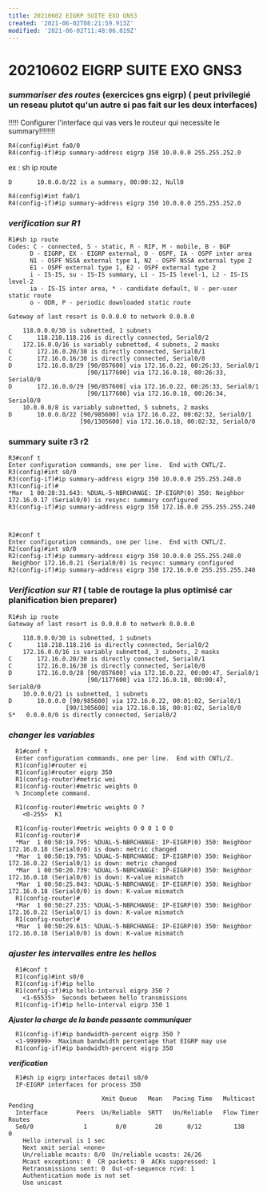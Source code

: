 ```yaml
---
title: 20210602 EIGRP SUITE EXO GNS3
created: '2021-06-02T08:21:59.913Z'
modified: '2021-06-02T11:48:06.019Z'
---
```


# 20210602 EIGRP SUITE EXO GNS3


### ***summariser des routes*** (exercices gns eigrp) ( peut privilegié un reseau plutot qu'un autre si pas fait sur les deux interfaces)

!!!!! Configurer l'interface qui vas vers le routeur qui necessite le summary!!!!!!!!


    R4(config)#int fa0/0
    R4(config-if)#ip summary-address eigrp 350 10.0.0.0 255.255.252.0

ex : sh ip route
    
    D       10.0.0.0/22 is a summary, 00:00:32, Null0

    R4(config)#int fa0/1
    R4(config-if)#ip summary-address eigrp 350 10.0.0.0 255.255.252.0


### ***verification sur R1***


    R1#sh ip route
    Codes: C - connected, S - static, R - RIP, M - mobile, B - BGP
          D - EIGRP, EX - EIGRP external, O - OSPF, IA - OSPF inter area
          N1 - OSPF NSSA external type 1, N2 - OSPF NSSA external type 2
          E1 - OSPF external type 1, E2 - OSPF external type 2
          i - IS-IS, su - IS-IS summary, L1 - IS-IS level-1, L2 - IS-IS level-2
          ia - IS-IS inter area, * - candidate default, U - per-user static route
          o - ODR, P - periodic downloaded static route

    Gateway of last resort is 0.0.0.0 to network 0.0.0.0

        118.0.0.0/30 is subnetted, 1 subnets
    C       118.218.118.216 is directly connected, Serial0/2
        172.16.0.0/16 is variably subnetted, 4 subnets, 2 masks
    C       172.16.0.20/30 is directly connected, Serial0/1
    C       172.16.0.16/30 is directly connected, Serial0/0
    D       172.16.0.8/29 [90/857600] via 172.16.0.22, 00:26:33, Serial0/1
                          [90/1177600] via 172.16.0.18, 00:26:33, Serial0/0
    D       172.16.0.0/29 [90/857600] via 172.16.0.22, 00:26:33, Serial0/1
                          [90/1177600] via 172.16.0.18, 00:26:34, Serial0/0
        10.0.0.0/8 is variably subnetted, 5 subnets, 2 masks
    D       10.0.0.0/22 [90/985600] via 172.16.0.22, 00:02:32, Serial0/1
                        [90/1305600] via 172.16.0.18, 00:02:32, Serial0/0

### summary suite r3 r2


    R3#conf t
    Enter configuration commands, one per line.  End with CNTL/Z.
    R3(config)#int s0/0
    R3(config-if)#ip summary-address eigrp 350 10.0.0.0 255.255.248.0
    R3(config-if)#
    *Mar  1 00:28:31.643: %DUAL-5-NBRCHANGE: IP-EIGRP(0) 350: Neighbor 172.16.0.17 (Serial0/0) is resync: summary configured
    R3(config-if)#ip summary-address eigrp 350 172.16.0.0 255.255.255.240



    R2#conf t
    Enter configuration commands, one per line.  End with CNTL/Z.
    R2(config)#int s0/0
    R2(config-if)#ip summary-address eigrp 350 10.0.0.0 255.255.248.0
     Neighbor 172.16.0.21 (Serial0/0) is resync: summary configured
    R2(config-if)#ip summary-address eigrp 350 172.16.0.0 255.255.255.240


### ***Verification sur R1*** ( table de routage la plus optimisé car planification bien preparer)

    R1#sh ip route
    Gateway of last resort is 0.0.0.0 to network 0.0.0.0

        118.0.0.0/30 is subnetted, 1 subnets
    C       118.218.118.216 is directly connected, Serial0/2
        172.16.0.0/16 is variably subnetted, 3 subnets, 2 masks
    C       172.16.0.20/30 is directly connected, Serial0/1
    C       172.16.0.16/30 is directly connected, Serial0/0
    D       172.16.0.0/28 [90/857600] via 172.16.0.22, 00:00:47, Serial0/1
                          [90/1177600] via 172.16.0.18, 00:00:47, Serial0/0
        10.0.0.0/21 is subnetted, 1 subnets
    D       10.0.0.0 [90/985600] via 172.16.0.22, 00:01:02, Serial0/1
                    [90/1305600] via 172.16.0.18, 00:01:02, Serial0/0
    S*   0.0.0.0/0 is directly connected, Serial0/2


### ***changer les variables***

      R1#conf t
      Enter configuration commands, one per line.  End with CNTL/Z.
      R1(config)#router ei
      R1(config)#router eigrp 350
      R1(config-router)#metric wei
      R1(config-router)#metric weights 0
      % Incomplete command.

      R1(config-router)#metric weights 0 ?
        <0-255>  K1

      R1(config-router)#metric weights 0 0 0 1 0 0
      R1(config-router)#
      *Mar  1 00:50:19.795: %DUAL-5-NBRCHANGE: IP-EIGRP(0) 350: Neighbor 172.16.0.18 (Serial0/0) is down: metric changed
      *Mar  1 00:50:19.795: %DUAL-5-NBRCHANGE: IP-EIGRP(0) 350: Neighbor 172.16.0.22 (Serial0/1) is down: metric changed
      *Mar  1 00:50:20.739: %DUAL-5-NBRCHANGE: IP-EIGRP(0) 350: Neighbor 172.16.0.18 (Serial0/0) is down: K-value mismatch
      *Mar  1 00:50:25.043: %DUAL-5-NBRCHANGE: IP-EIGRP(0) 350: Neighbor 172.16.0.18 (Serial0/0) is down: K-value mismatch
      R1(config-router)#
      *Mar  1 00:50:27.235: %DUAL-5-NBRCHANGE: IP-EIGRP(0) 350: Neighbor 172.16.0.22 (Serial0/1) is down: K-value mismatch
      R1(config-router)#
      *Mar  1 00:50:29.615: %DUAL-5-NBRCHANGE: IP-EIGRP(0) 350: Neighbor 172.16.0.18 (Serial0/0) is down: K-value mismatch


### ***ajuster les intervalles entre les hellos***

      R1#conf t
      R1(config)#int s0/0
      R1(config-if)#ip hello
      R1(config-if)#ip hello-interval eigrp 350 ?
        <1-65535>  Seconds between hello transmissions
      R1(config-if)#ip hello-interval eigrp 350 1

***Ajuster la charge de la bande passante communiquer***
      
      R1(config-if)#ip bandwidth-percent eigrp 350 ?
      <1-999999>  Maximum bandwidth percentage that EIGRP may use
      R1(config-if)#ip bandwidth-percent eigrp 350

***verification***

      R1#sh ip eigrp interfaces detail s0/0
      IP-EIGRP interfaces for process 350

                              Xmit Queue   Mean   Pacing Time   Multicast    Pending
      Interface        Peers  Un/Reliable  SRTT   Un/Reliable   Flow Timer   Routes
      Se0/0              1        0/0        28       0/12         138           0
        Hello interval is 1 sec
        Next xmit serial <none>
        Un/reliable mcasts: 0/0  Un/reliable ucasts: 26/26
        Mcast exceptions: 0  CR packets: 0  ACKs suppressed: 1
        Retransmissions sent: 0  Out-of-sequence rcvd: 1
        Authentication mode is not set
        Use unicast



